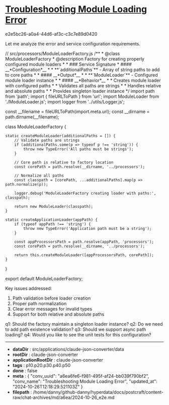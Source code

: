 # [Troubleshooting Module Loading Error](https://claude.ai/chat/a6ea6fe6-f981-495f-af24-bb039f790bf2)

e2e5bc26-a0a4-44d6-af3c-c3c7e89d0420

 Let me analyze the error and service configuration requirements.



<antArtifact identifier="service-config" type="application/vnd.ant.code" language="javascript" title="Service Configuration">
// src/processors/ModuleLoaderFactory.js
/**
 * @class ModuleLoaderFactory 
 * @description Factory for creating properly configured module loaders
 * 
 * ### Service Signature
 * #### __*Configuration*__
 * * **`additionalPaths`** - Array of string paths to add to core paths
 * 
 * #### __*Output*__
 * * **`ModuleLoader`** - Configured module loader instance
 * 
 * #### __*Behavior*__
 * * Creates module loader with configured paths
 * * Validates all paths are strings
 * * Handles relative and absolute paths
 * * Provides singleton loader instance
 */
import path from 'path';
import { fileURLToPath } from 'url';
import ModuleLoader from './ModuleLoader.js';
import logger from '../utils/Logger.js';

const __filename = fileURLToPath(import.meta.url);
const __dirname = path.dirname(__filename);

class ModuleLoaderFactory {

    static createModuleLoader(additionalPaths = []) {
        // Validate paths are strings
        if (additionalPaths.some(p => typeof p !== 'string')) {
            throw new TypeError('All paths must be strings');
        }

        // Core path is relative to factory location
        const corePath = path.resolve(__dirname, '../processors');
        
        // Normalize all paths
        const classpath = [corePath, ...additionalPaths].map(p => path.normalize(p));

        logger.debug('ModuleLoaderFactory creating loader with paths:', classpath);
        
        return new ModuleLoader(classpath);
    }
    
    static createApplicationLoader(appPath) {
        if (typeof appPath !== 'string') {
            throw new TypeError('Application path must be a string');
        }

        const appProcessorsPath = path.resolve(appPath, 'processors');
        const corePath = path.resolve(__dirname, '../processors');
        
        return this.createModuleLoader([appProcessorsPath, corePath]); 
    }
}

export default ModuleLoaderFactory;
</antArtifact>

Key issues addressed:
1. Path validation before loader creation
2. Proper path normalization
3. Clear error messages for invalid types
4. Support for both relative and absolute paths

q1: Should the factory maintain a singleton loader instance?
q2: Do we need to add path existence validation?
q3: Should we support async path loading?
q4: Would you like to see the unit tests for this configuration?

---

* **dataDir** : src/applications/claude-json-converter/data
* **rootDir** : claude-json-converter
* **applicationRootDir** : claude-json-converter
* **tags** : p10.p20.p30.p40.p50
* **done** : false
* **meta** : {
  "conv_uuid": "a6ea6fe6-f981-495f-af24-bb039f790bf2",
  "conv_name": "Troubleshooting Module Loading Error",
  "updated_at": "2024-10-26T12:18:29.521103Z"
}
* **filepath** : /home/danny/github-danny/hyperdata/docs/postcraft/content-raw/chat-archives/md/a6ea/2024-10-26_e2e.md
